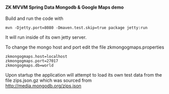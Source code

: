 
#### ZK MVVM Spring Data Mongodb & Google Maps demo

Build and run the code with 

	mvn -Djetty.port=8080 -Dmaven.test.skip=true package jetty:run

It will run inside of its own jetty server. 

To change the mongo host and port edit the file zkmongogmaps.properties

	zkmongogmaps.host=localhost
	zkmongogmaps.port=27017
	zkmongogmaps.db=world

Upon startup the application will attempt to load its own test data from the 
file zips.json.gz which was sourced from http://media.mongodb.org/zips.json
